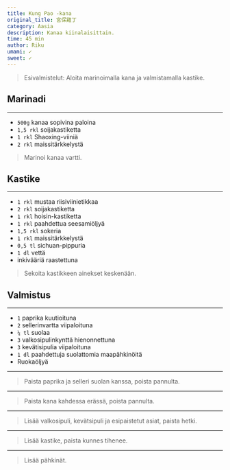 ```yaml
---
title: Kung Pao -kana
original_title: 宮保雞丁
category: Aasia
description: Kanaa kiinalaisittain.
time: 45 min
author: Riku
umami: ✓
sweet: ✓
---
```


> Esivalmistelut: Aloita marinoimalla kana ja valmistamalla kastike.

## Marinadi

---

* `500g` kanaa sopivina paloina
* `1,5 rkl` soijakastiketta
* `1 rkl` Shaoxing-viiniä
* `2 rkl` maissitärkkelystä

> Marinoi kanaa vartti.

## Kastike

---

* `1 rkl` mustaa riisiviinietikkaa
* `2 rkl` soijakastiketta
* `1 rkl` hoisin-kastiketta
* `1 rkl` paahdettua seesamiöljyä
* `1,5 rkl` sokeria
* `1 rkl` maissitärkkelystä
* `0,5 tl` sichuan-pippuria
* `1 dl` vettä
* inkivääriä raastettuna

> Sekoita kastikkeen ainekset keskenään.

## Valmistus

---

* `1` paprika kuutioituna
* `2` sellerinvartta viipaloituna
* `¼ tl` suolaa
* `3` valkosipulinkynttä hienonnettuna
* `3` kevätisipulia viipaloituna
* `1 dl` paahdettuja suolattomia maapähkinöitä
* Ruokaöljyä

---

> Paista paprika ja selleri suolan kanssa, poista pannulta.

---

> Paista kana kahdessa erässä, poista pannulta.

---

> Lisää valkosipuli, kevätsipuli ja esipaistetut asiat, paista hetki.

---

> Lisää kastike, paista kunnes tihenee.

---

> Lisää pähkinät.
